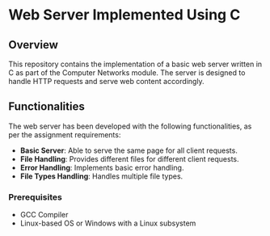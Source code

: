 # Web Server Implemented Using C

## Overview
This repository contains the implementation of a basic web server written in C as part of the Computer Networks module. The server is designed to handle HTTP requests and serve web content accordingly.

## Functionalities
The web server has been developed with the following functionalities, as per the assignment requirements:

- **Basic Server**: Able to serve the same page for all client requests.
- **File Handling**: Provides different files for different client requests.
- **Error Handling**: Implements basic error handling.
- **File Types Handling**: Handles multiple file types.

### Prerequisites
- GCC Compiler
- Linux-based OS or Windows with a Linux subsystem